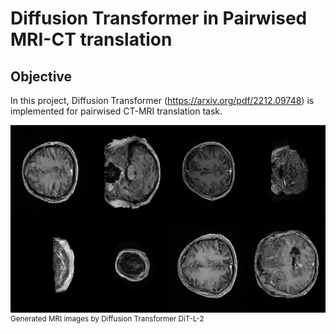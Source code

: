# Diffusion Transformer in Pairwised MRI-CT translation

## Objective
In this project, Diffusion Transformer (https://arxiv.org/pdf/2212.09748) is implemented for pairwised CT-MRI translation task.

<img src="result_samples/1_sample_gen.png" alt="Alt text" width="600" height="300">
<sup> Generated MRI images by Diffusion Transformer DiT-L-2 </sup>
